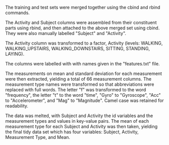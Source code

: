 The training and test sets were merged together using the cbind and rbind commands.

The Activity and Subject columns were assembled from their constituent parts using rbind, and then attached to the above merged set using cbind.  They were also manually labelled "Subject" and "Activity".

The Activity column was transformed to a factor, Activity (levels: WALKING, WALKING_UPSTAIRS, WALKING_DOWNSTAIRS, SITTING, STANDING, LAYING).

The columns were labelled with with names given in the "features.txt" file.  

The measurements on mean and standard deviation for each measurement were then extracted, yielding a total of 66 measurement columns.  The measurement type names were transformed so that abbreviations were replaced with full words.  The letter "f" was transformed to the word "frequency", the letter "t" to the word "time", "Gyro" to "Gyroscope", "Acc" to "Accelerometer", and "Mag" to "Magnitude".  Camel case was retained for readability.

The data was melted, with Subject and Activity the id variables and the measurement types and values in key-value pairs. The mean of each measurement type for each Subject and Activity was then taken, yielding the final tidy data set which has four variables: Subject, Activity, Measurement Type, and Mean.  
